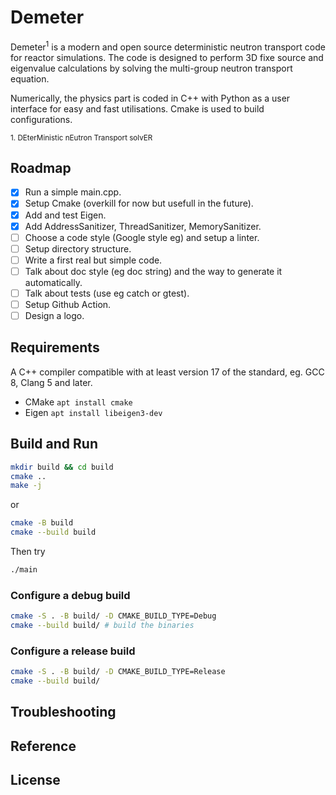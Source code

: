 # Demeter

Demeter<sup>1</sup> is a modern and open source deterministic neutron transport code for reactor simulations. The code is designed to perform 3D fixe source and eigenvalue calculations by solving the multi-group neutron transport equation.

Numerically, the physics part is coded in C++ with Python as a user interface for easy and fast utilisations. Cmake is used to build configurations. 

<sub>1. DEterMinistic nEutron Transport solvER</sub>

## Roadmap

- [x] Run a simple main.cpp.
- [x] Setup Cmake (overkill for now but usefull in the future).
- [x] Add and test Eigen.
- [x] Add AddressSanitizer, ThreadSanitizer, MemorySanitizer.
- [ ] Choose a code style (Google style eg) and setup a linter.
- [ ] Setup directory structure.
- [ ] Write a first real but simple code.
- [ ] Talk about doc style (eg doc string) and the way to generate it automatically.
- [ ] Talk about tests (use eg catch or gtest).
- [ ] Setup Github Action.
- [ ] Design a logo.

## Requirements

A C++ compiler compatible with at least version 17 of the standard, eg. GCC 8, Clang 5 and later.
- CMake `apt install cmake`
- Eigen `apt install libeigen3-dev`

## Build and Run

```bash
mkdir build && cd build
cmake ..
make -j
```

or

```bash
cmake -B build
cmake --build build
```

Then try

```bash
./main
```

### Configure a debug build
```bash
cmake -S . -B build/ -D CMAKE_BUILD_TYPE=Debug
cmake --build build/ # build the binaries
```

### Configure a release build
```bash
cmake -S . -B build/ -D CMAKE_BUILD_TYPE=Release
cmake --build build/
```

## Troubleshooting

## Reference

## License
